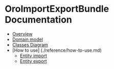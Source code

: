OroImportExportBundle Documentation
===================================

- [Overview](./reference/overview.md)
- [Domain model](./reference/domain-model.md)
- [Classes Diagram](./reference/workflow-entities/classes-diagram.md)
- [How to use] (./reference/how-to-use.md)
    - [Entity import](./reference/how-to-use/entity-import.md)
    - [Entity export](./reference/how-to-use/entity-export.md)
